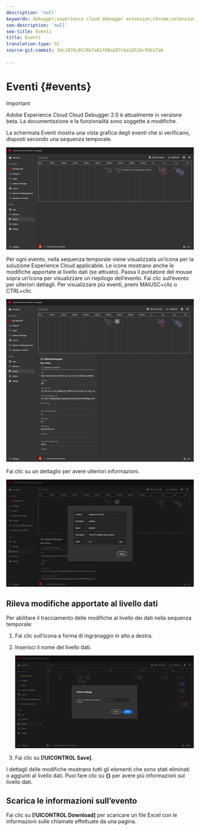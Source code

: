 ```yaml
---
description: 'null'
keywords: debugger;experience cloud debugger extension;chrome;extension;events;dtm;target
seo-description: 'null'
seo-title: Eventi
title: Eventi
translation-type: ht
source-git-commit: 3dc1876c0516b7a81f68a207c6a1651bc95b17ab

---
```



# Eventi {#events}

>[!IMPORTANT]
>
>Adobe Experience Cloud Cloud Debugger 2.0 è attualmente in versione beta. La documentazione e la funzionalità sono soggette a modifiche.

La schermata Eventi mostra una vista grafica degli eventi che si verificano, disposti secondo una sequenza temporale.

![](assets/events.jpg)

Per ogni evento, nella sequenza temporale viene visualizzata un’icona per la soluzione Experience Cloud applicabile. Le icone mostrano anche le modifiche apportate al livello dati (se attivato). Passa il puntatore del mouse sopra un’icona per visualizzare un riepilogo dell’evento. Fai clic sull’evento per ulteriori dettagli. Per visualizzare più eventi, premi MAIUSC+clic o CTRL+clic.

![](assets/events-details.jpg)

Fai clic su un dettaglio per avere ulteriori informazioni.

![](assets/events-details-more.jpg)

## Rileva modifiche apportate al livello dati

Per abilitare il tracciamento delle modifiche al livello dei dati nella sequenza temporale:

1. Fai clic sull’icona a forma di ingranaggio in alto a destra.
1. Inserisci il nome del livello dati.

   ![](assets/event-datalayer.jpg)

1. Fai clic su **[!UICONTROL Save]**.

I dettagli delle modifiche mostrano tutti gli elementi che sono stati eliminati o aggiunti al livello dati. Puoi fare clic su **{}** per avere più informazioni sul livello dati.

## Scarica le informazioni sull’evento

Fai clic su **[!UICONTROL Download]** per scaricare un file Excel con le informazioni sulle chiamate effettuate da una pagina.